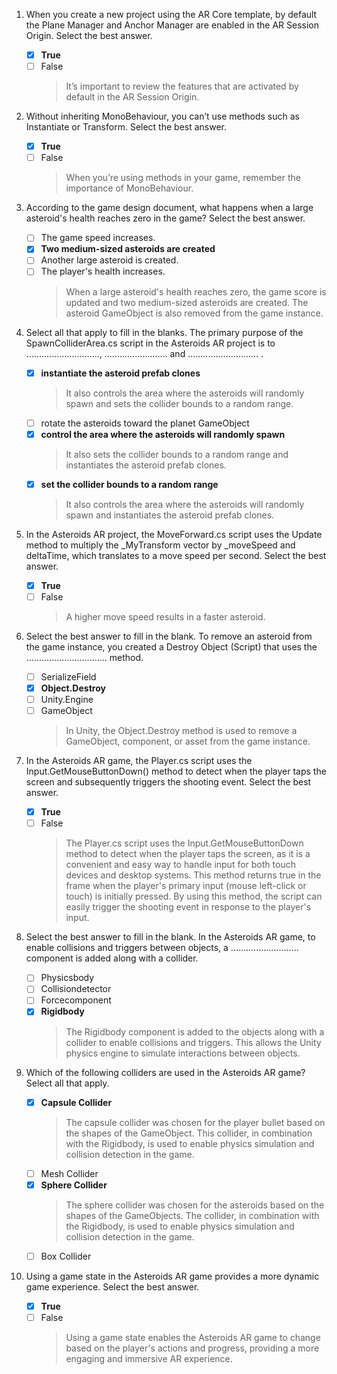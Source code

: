 1. When you create a new project using the AR Core template, by default the Plane Manager and Anchor Manager are enabled in the AR Session Origin. Select the best answer.

   - [x] **True**
   - [ ] False
     > It’s important to review the features that are activated by default in the AR Session Origin.

2. Without inheriting MonoBehaviour, you can’t use methods such as Instantiate or Transform. Select the best answer.

   - [x] **True**
   - [ ] False
     > When you’re using methods in your game, remember the importance of MonoBehaviour.

3. According to the game design document, what happens when a large asteroid's health reaches zero in the game? Select the best answer.

   - [ ] The game speed increases.
   - [x] **Two medium-sized asteroids are created**
   - [ ] Another large asteroid is created.
   - [ ] The player's health increases.
     > When a large asteroid's health reaches zero, the game score is updated and two medium-sized asteroids are created. The asteroid GameObject is also removed from the game instance.

4. Select all that apply to fill in the blanks. The primary purpose of the SpawnColliderArea.cs script in the Asteroids AR project is to ............................., ......................... and ............................ .

   - [x] **instantiate the asteroid prefab clones**
     > It also controls the area where the asteroids will randomly spawn and sets the collider bounds to a random range.
   - [ ] rotate the asteroids toward the planet GameObject
   - [x] **control the area where the asteroids will randomly spawn**
     > It also sets the collider bounds to a random range and instantiates the asteroid prefab clones.
   - [x] **set the collider bounds to a random range**
     > It also controls the area where the asteroids will randomly spawn and instantiates the asteroid prefab clones.

5. In the Asteroids AR project, the MoveForward.cs script uses the Update method to multiply the \_MyTransform vector by \_moveSpeed and deltaTime, which translates to a move speed per second. Select the best answer.

   - [x] **True**
   - [ ] False
     > A higher move speed results in a faster asteroid.

6. Select the best answer to fill in the blank. To remove an asteroid from the game instance, you created a Destroy Object (Script) that uses the ................................ method.

   - [ ] SerializeField
   - [x] **Object.Destroy**
   - [ ] Unity.Engine
   - [ ] GameObject
     > In Unity, the Object.Destroy method is used to remove a GameObject, component, or asset from the game instance.

7. In the Asteroids AR game, the Player.cs script uses the Input.GetMouseButtonDown() method to detect when the player taps the screen and subsequently triggers the shooting event. Select the best answer.

   - [x] **True**
   - [ ] False
     > The Player.cs script uses the Input.GetMouseButtonDown method to detect when the player taps the screen, as it is a convenient and easy way to handle input for both touch devices and desktop systems. This method returns true in the frame when the player's primary input (mouse left-click or touch) is initially pressed. By using this method, the script can easily trigger the shooting event in response to the player's input.

8. Select the best answer to fill in the blank. In the Asteroids AR game, to enable collisions and triggers between objects, a ........................... component is added along with a collider.

   - [ ] Physicsbody
   - [ ] Collisiondetector
   - [ ] Forcecomponent
   - [x] **Rigidbody**
     > The Rigidbody component is added to the objects along with a collider to enable collisions and triggers. This allows the Unity physics engine to simulate interactions between objects.

9. Which of the following colliders are used in the Asteroids AR game? Select all that apply.

   - [x] **Capsule Collider**
     > The capsule collider was chosen for the player bullet based on the shapes of the GameObject. This collider, in combination with the Rigidbody, is used to enable physics simulation and collision detection in the game.
   - [ ] Mesh Collider
   - [x] **Sphere Collider**
     > The sphere collider was chosen for the asteroids based on the shapes of the GameObjects. The collider, in combination with the Rigidbody, is used to enable physics simulation and collision detection in the game.
   - [ ] Box Collider

10. Using a game state in the Asteroids AR game provides a more dynamic game experience. Select the best answer.

    - [x] **True**
    - [ ] False
      > Using a game state enables the Asteroids AR game to change based on the player's actions and progress, providing a more engaging and immersive AR experience.
